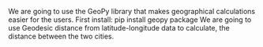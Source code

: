 We are going to use the GeoPy library that makes geographical calculations easier for the users.
First install: pip install geopy package
We are going to use Geodesic  distance from latitude-longitude data to calculate,
the distance between the two cities.